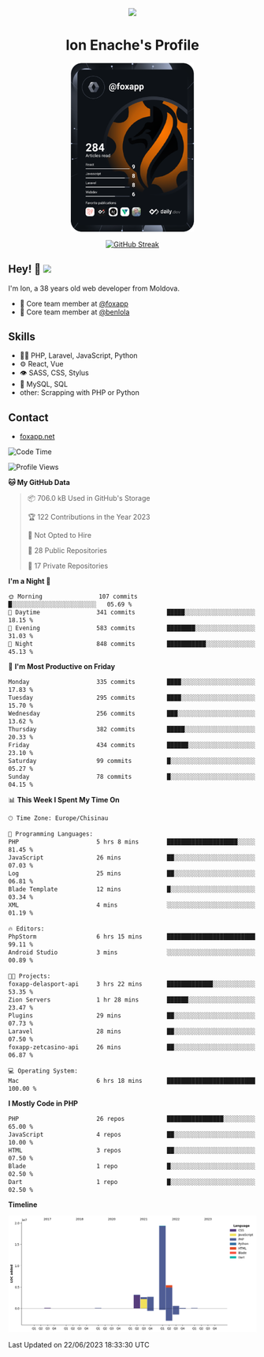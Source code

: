 <div id="header" align="center">
  <img src="https://media.giphy.com/media/M9gbBd9nbDrOTu1Mqx/giphy.gif" width="100"/>
	<h1>Ion Enache's Profile</h1>
</div>
<div align="center">
	<a href="https://app.daily.dev/foxapp"><img src="https://github.com/foxapp/foxapp/blob/master/devcard.svg" width="250" alt="Ion Enache's Dev Card"/></a>
</div>


<div align="center">
	
[![GitHub Streak](http://github-readme-streak-stats.herokuapp.com?user=foxapp&hide_border=true&date_format=M%20j%5B%2C%20Y%5D)](https://git.io/streak-stats)
	
</div>


## Hey! 👋 <img src="https://media.giphy.com/media/hvRJCLFzcasrR4ia7z/giphy.gif" width="30px"/>
I'm Ion, a 38 years old web developer from Moldova.


- 👥 Core team member at [@foxapp](https://github.com/foxapp)
- 👥 Core team member at [@benlola](https://github.com/benlola)

## Skills
- 👨‍💻 PHP, Laravel, JavaScript, Python
- ⚙️ React, Vue
- 👁️ SASS, CSS, Stylus
- 💽 MySQL, SQL
- other: Scrapping with PHP or Python

## Contact
- [foxapp.net](https://www.foxapp.net)

<!--START_SECTION:waka-->
![Code Time](http://img.shields.io/badge/Code%20Time-1%2C365%20hrs%2020%20mins-blue)

![Profile Views](http://img.shields.io/badge/Profile%20Views-0-blue)

**🐱 My GitHub Data** 

> 📦 706.0 kB Used in GitHub's Storage 
 > 
> 🏆 122 Contributions in the Year 2023
 > 
> 🚫 Not Opted to Hire
 > 
> 📜 28 Public Repositories 
 > 
> 🔑 17 Private Repositories 
 > 
**I'm a Night 🦉** 

```text
🌞 Morning                107 commits         █░░░░░░░░░░░░░░░░░░░░░░░░   05.69 % 
🌆 Daytime                341 commits         █████░░░░░░░░░░░░░░░░░░░░   18.15 % 
🌃 Evening                583 commits         ████████░░░░░░░░░░░░░░░░░   31.03 % 
🌙 Night                  848 commits         ███████████░░░░░░░░░░░░░░   45.13 % 
```
📅 **I'm Most Productive on Friday** 

```text
Monday                   335 commits         ████░░░░░░░░░░░░░░░░░░░░░   17.83 % 
Tuesday                  295 commits         ████░░░░░░░░░░░░░░░░░░░░░   15.70 % 
Wednesday                256 commits         ███░░░░░░░░░░░░░░░░░░░░░░   13.62 % 
Thursday                 382 commits         █████░░░░░░░░░░░░░░░░░░░░   20.33 % 
Friday                   434 commits         ██████░░░░░░░░░░░░░░░░░░░   23.10 % 
Saturday                 99 commits          █░░░░░░░░░░░░░░░░░░░░░░░░   05.27 % 
Sunday                   78 commits          █░░░░░░░░░░░░░░░░░░░░░░░░   04.15 % 
```


📊 **This Week I Spent My Time On** 

```text
🕑︎ Time Zone: Europe/Chisinau

💬 Programming Languages: 
PHP                      5 hrs 8 mins        ████████████████████░░░░░   81.45 % 
JavaScript               26 mins             ██░░░░░░░░░░░░░░░░░░░░░░░   07.03 % 
Log                      25 mins             ██░░░░░░░░░░░░░░░░░░░░░░░   06.81 % 
Blade Template           12 mins             █░░░░░░░░░░░░░░░░░░░░░░░░   03.34 % 
XML                      4 mins              ░░░░░░░░░░░░░░░░░░░░░░░░░   01.19 % 

🔥 Editors: 
PhpStorm                 6 hrs 15 mins       █████████████████████████   99.11 % 
Android Studio           3 mins              ░░░░░░░░░░░░░░░░░░░░░░░░░   00.89 % 

🐱‍💻 Projects: 
foxapp-delasport-api     3 hrs 22 mins       █████████████░░░░░░░░░░░░   53.35 % 
Zion Servers             1 hr 28 mins        ██████░░░░░░░░░░░░░░░░░░░   23.47 % 
Plugins                  29 mins             ██░░░░░░░░░░░░░░░░░░░░░░░   07.73 % 
Laravel                  28 mins             ██░░░░░░░░░░░░░░░░░░░░░░░   07.50 % 
foxapp-zetcasino-api     26 mins             ██░░░░░░░░░░░░░░░░░░░░░░░   06.87 % 

💻 Operating System: 
Mac                      6 hrs 18 mins       █████████████████████████   100.00 % 
```

**I Mostly Code in PHP** 

```text
PHP                      26 repos            ████████████████░░░░░░░░░   65.00 % 
JavaScript               4 repos             ██░░░░░░░░░░░░░░░░░░░░░░░   10.00 % 
HTML                     3 repos             ██░░░░░░░░░░░░░░░░░░░░░░░   07.50 % 
Blade                    1 repo              █░░░░░░░░░░░░░░░░░░░░░░░░   02.50 % 
Dart                     1 repo              █░░░░░░░░░░░░░░░░░░░░░░░░   02.50 % 
```



**Timeline**

![Lines of Code chart](https://raw.githubusercontent.com/foxapp/foxapp/master/assets/bar_graph.png)


 Last Updated on 22/06/2023 18:33:30 UTC
<!--END_SECTION:waka-->
